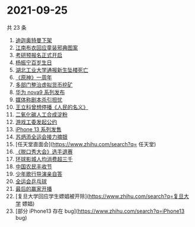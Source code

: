 # 2021-09-25

共 23 条

<!-- BEGIN -->
<!-- 最后更新时间 Sat Sep 25 2021 10:21:34 GMT+0800 (China Standard Time) -->

1. [迪迦奥特曼下架](https://www.zhihu.com/search?q=迪迦奥特曼)
1. [江南布衣回应童装邪典图案](https://www.zhihu.com/search?q=江南布衣)
1. [考研预报名正式开启](https://www.zhihu.com/search?q=考研预报名)
1. [杨振宁百岁生日](https://www.zhihu.com/search?q=杨振宁)
1. [湖北工业大学通报新生坠楼死亡](https://www.zhihu.com/search?q=湖北工业大学)
1. [《原神》一周年](https://www.zhihu.com/search?q=原神)
1. [多部门整治虚拟货币挖矿](https://www.zhihu.com/search?q=虚拟货币)
1. [华为 nova9 系列发布](https://www.zhihu.com/search?q=华为nova9)
1. [媒体称剧本杀引担忧](https://www.zhihu.com/search?q=剧本杀)
1. [王立科曾想停播《人民的名义》](https://www.zhihu.com/search?q=王立科)
1. [二氧化碳人工合成淀粉](https://www.zhihu.com/search?q=淀粉)
1. [游戏工委发起公约](https://www.zhihu.com/search?q=游戏工委)
1. [iPhone 13 系列发售](https://www.zhihu.com/search?q=iPhone13)
1. [苏炳添全运会接力摘银](https://www.zhihu.com/search?q=苏炳添)
1. [任天堂直面会](https://www.zhihu.com/search?q= 任天堂)
1. [《脱口秀大会》选手退赛](https://www.zhihu.com/search?q=脱口秀大会)
1. [环球影城人均消费超三千](https://www.zhihu.com/search?q=环球影城)
1. [中国农民丰收节](https://www.zhihu.com/search?q=中国农民丰收节)
1. [少年歌行导演亲自答](https://www.zhihu.com/search?q=少年歌行)
1. [全运会乒乓球](https://www.zhihu.com/search?q=全运会乒乓球)
1. [最后的赢家开播](https://www.zhihu.com/search?q=最后的赢家)
1. [复旦大学回应学生嫖娼被开除](https://www.zhihu.com/search?q=复旦大学 嫖娼)
1. [部分 iPhone13 存在 bug](https://www.zhihu.com/search?q=iPhone13 bug)

<!-- END -->
